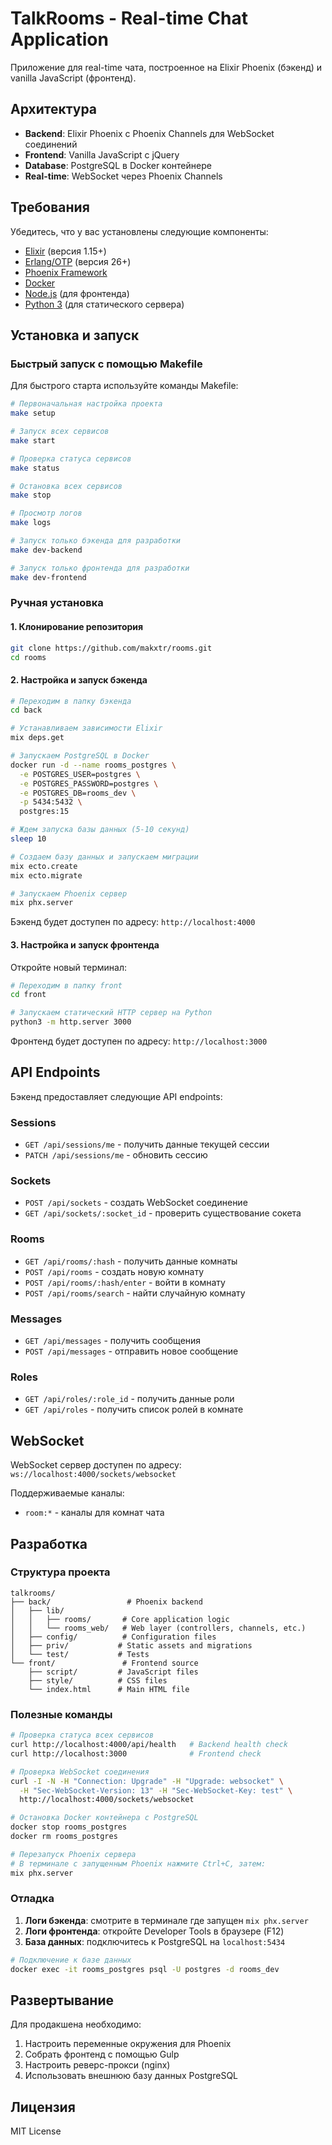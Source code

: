# TalkRooms - Real-time Chat Application

Приложение для real-time чата, построенное на Elixir Phoenix (бэкенд) и vanilla JavaScript (фронтенд).

## Архитектура

- **Backend**: Elixir Phoenix с Phoenix Channels для WebSocket соединений
- **Frontend**: Vanilla JavaScript с jQuery
- **Database**: PostgreSQL в Docker контейнере
- **Real-time**: WebSocket через Phoenix Channels

## Требования

Убедитесь, что у вас установлены следующие компоненты:

- [Elixir](https://elixir-lang.org/install.html) (версия 1.15+)
- [Erlang/OTP](https://www.erlang.org/downloads) (версия 26+)
- [Phoenix Framework](https://hexdocs.pm/phoenix/installation.html)
- [Docker](https://docs.docker.com/get-docker/)
- [Node.js](https://nodejs.org/) (для фронтенда)
- [Python 3](https://www.python.org/downloads/) (для статического сервера)

## Установка и запуск

### Быстрый запуск с помощью Makefile

Для быстрого старта используйте команды Makefile:

```bash
# Первоначальная настройка проекта
make setup

# Запуск всех сервисов
make start

# Проверка статуса сервисов
make status

# Остановка всех сервисов
make stop

# Просмотр логов
make logs

# Запуск только бэкенда для разработки
make dev-backend

# Запуск только фронтенда для разработки
make dev-frontend
```

### Ручная установка

#### 1. Клонирование репозитория

```bash
git clone https://github.com/makxtr/rooms.git
cd rooms
```

#### 2. Настройка и запуск бэкенда

```bash
# Переходим в папку бэкенда
cd back

# Устанавливаем зависимости Elixir
mix deps.get

# Запускаем PostgreSQL в Docker
docker run -d --name rooms_postgres \
  -e POSTGRES_USER=postgres \
  -e POSTGRES_PASSWORD=postgres \
  -e POSTGRES_DB=rooms_dev \
  -p 5434:5432 \
  postgres:15

# Ждем запуска базы данных (5-10 секунд)
sleep 10

# Создаем базу данных и запускаем миграции
mix ecto.create
mix ecto.migrate

# Запускаем Phoenix сервер
mix phx.server
```

Бэкенд будет доступен по адресу: `http://localhost:4000`

#### 3. Настройка и запуск фронтенда

Откройте новый терминал:

```bash
# Переходим в папку front
cd front

# Запускаем статический HTTP сервер на Python
python3 -m http.server 3000
```

Фронтенд будет доступен по адресу: `http://localhost:3000`

## API Endpoints

Бэкенд предоставляет следующие API endpoints:

### Sessions
- `GET /api/sessions/me` - получить данные текущей сессии
- `PATCH /api/sessions/me` - обновить сессию

### Sockets
- `POST /api/sockets` - создать WebSocket соединение
- `GET /api/sockets/:socket_id` - проверить существование сокета

### Rooms
- `GET /api/rooms/:hash` - получить данные комнаты
- `POST /api/rooms` - создать новую комнату
- `POST /api/rooms/:hash/enter` - войти в комнату
- `POST /api/rooms/search` - найти случайную комнату

### Messages
- `GET /api/messages` - получить сообщения
- `POST /api/messages` - отправить новое сообщение

### Roles
- `GET /api/roles/:role_id` - получить данные роли
- `GET /api/roles` - получить список ролей в комнате

## WebSocket

WebSocket сервер доступен по адресу: `ws://localhost:4000/sockets/websocket`

Поддерживаемые каналы:
- `room:*` - каналы для комнат чата

## Разработка

### Структура проекта

```
talkrooms/
├── back/                 # Phoenix backend
│   ├── lib/
│   │   ├── rooms/       # Core application logic
│   │   └── rooms_web/   # Web layer (controllers, channels, etc.)
│   ├── config/          # Configuration files
│   ├── priv/           # Static assets and migrations
│   └── test/           # Tests
└── front/               # Frontend source
    ├── script/         # JavaScript files
    ├── style/          # CSS files
    └── index.html      # Main HTML file
```

### Полезные команды

```bash
# Проверка статуса всех сервисов
curl http://localhost:4000/api/health   # Backend health check
curl http://localhost:3000              # Frontend check

# Проверка WebSocket соединения
curl -I -N -H "Connection: Upgrade" -H "Upgrade: websocket" \
  -H "Sec-WebSocket-Version: 13" -H "Sec-WebSocket-Key: test" \
  http://localhost:4000/sockets/websocket

# Остановка Docker контейнера с PostgreSQL
docker stop rooms_postgres
docker rm rooms_postgres

# Перезапуск Phoenix сервера
# В терминале с запущенным Phoenix нажмите Ctrl+C, затем:
mix phx.server
```

### Отладка

1. **Логи бэкенда**: смотрите в терминале где запущен `mix phx.server`
2. **Логи фронтенда**: откройте Developer Tools в браузере (F12)
3. **База данных**: подключитесь к PostgreSQL на `localhost:5434`

```bash
# Подключение к базе данных
docker exec -it rooms_postgres psql -U postgres -d rooms_dev
```

## Развертывание

Для продакшена необходимо:

1. Настроить переменные окружения для Phoenix
2. Собрать фронтенд с помощью Gulp
3. Настроить реверс-прокси (nginx)
4. Использовать внешнюю базу данных PostgreSQL

## Лицензия

MIT License